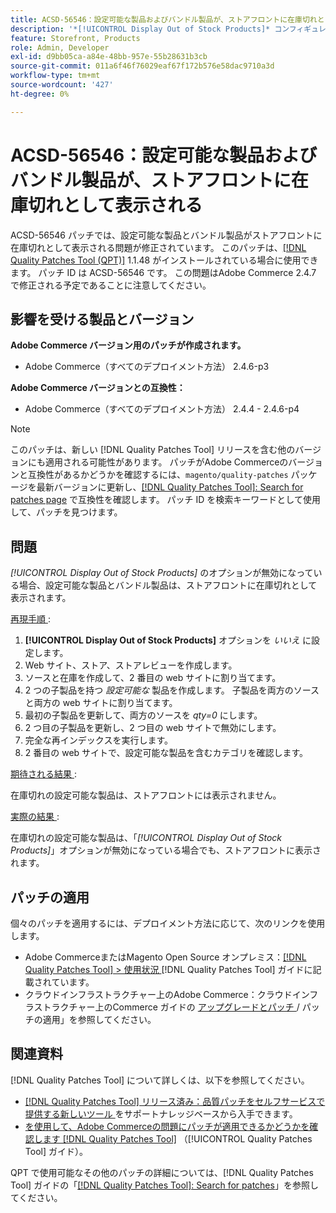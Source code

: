 ```yaml
---
title: ACSD-56546：設定可能な製品およびバンドル製品が、ストアフロントに在庫切れとして表示される
description: '*[!UICONTROL Display Out of Stock Products]* コンフィギュレーションオプションが無効になっている場合、設定可能なおよびバンドル製品がストアフロントに在庫切れとして表示されるAdobe Commerceの問題を修正するために、ACSD-56546 パッチを適用してください。'
feature: Storefront, Products
role: Admin, Developer
exl-id: d9bb05ca-a84e-48bb-957e-55b28631b3cb
source-git-commit: 011a6f46f76029eaf67f172b576e58dac9710a3d
workflow-type: tm+mt
source-wordcount: '427'
ht-degree: 0%

---
```


# ACSD-56546：設定可能な製品およびバンドル製品が、ストアフロントに在庫切れとして表示される

ACSD-56546 パッチでは、設定可能な製品とバンドル製品がストアフロントに在庫切れとして表示される問題が修正されています。 このパッチは、[[!DNL Quality Patches Tool (QPT)]](https://experienceleague.adobe.com/ja/docs/commerce-operations/tools/quality-patches-tool/quality-patches-tool-to-self-serve-quality-patches) 1.1.48 がインストールされている場合に使用できます。 パッチ ID は ACSD-56546 です。 この問題はAdobe Commerce 2.4.7 で修正される予定であることに注意してください。

## 影響を受ける製品とバージョン

**Adobe Commerce バージョン用のパッチが作成されます。**

* Adobe Commerce（すべてのデプロイメント方法） 2.4.6-p3

**Adobe Commerce バージョンとの互換性：**

* Adobe Commerce（すべてのデプロイメント方法） 2.4.4 - 2.4.6-p4

>[!NOTE]
>
>このパッチは、新しい [!DNL Quality Patches Tool] リリースを含む他のバージョンにも適用される可能性があります。 パッチがAdobe Commerceのバージョンと互換性があるかどうかを確認するには、`magento/quality-patches` パッケージを最新バージョンに更新し、[[!DNL Quality Patches Tool]: Search for patches page](https://experienceleague.adobe.com/tools/commerce-quality-patches/index.html?lang=ja) で互換性を確認します。 パッチ ID を検索キーワードとして使用して、パッチを見つけます。

## 問題

*[!UICONTROL Display Out of Stock Products]* のオプションが無効になっている場合、設定可能な製品とバンドル製品は、ストアフロントに在庫切れとして表示されます。

<u> 再現手順 </u>:

1. **[!UICONTROL Display Out of Stock Products]** オプションを *いいえ* に設定します。
1. Web サイト、ストア、ストアレビューを作成します。
1. ソースと在庫を作成して、2 番目の web サイトに割り当てます。
1. 2 つの子製品を持つ *設定可能な* 製品を作成します。 子製品を両方のソースと両方の web サイトに割り当てます。
1. 最初の子製品を更新して、両方のソースを *qty=0* にします。
1. 2 つ目の子製品を更新し、2 つ目の web サイトで無効にします。
1. 完全な再インデックスを実行します。
1. 2 番目の web サイトで、設定可能な製品を含むカテゴリを確認します。

<u> 期待される結果 </u>:

在庫切れの設定可能な製品は、ストアフロントには表示されません。

<u> 実際の結果 </u>:

在庫切れの設定可能な製品は、「*[!UICONTROL Display Out of Stock Products]*」オプションが無効になっている場合でも、ストアフロントに表示されます。

## パッチの適用

個々のパッチを適用するには、デプロイメント方法に応じて、次のリンクを使用します。

* Adobe CommerceまたはMagento Open Source オンプレミス：[[!DNL Quality Patches Tool] > 使用状況 ](/help/tools/quality-patches-tool/usage.md) [!DNL Quality Patches Tool] ガイドに記載されています。
* クラウドインフラストラクチャー上のAdobe Commerce：クラウドインフラストラクチャー上のCommerce ガイドの [ アップグレードとパッチ ](https://experienceleague.adobe.com/docs/commerce-cloud-service/user-guide/develop/upgrade/apply-patches.html?lang=ja)/ パッチの適用」を参照してください。

## 関連資料

[!DNL Quality Patches Tool] について詳しくは、以下を参照してください。

* [[!DNL Quality Patches Tool]  リリース済み：品質パッチをセルフサービスで提供する新しいツール ](https://experienceleague.adobe.com/ja/docs/commerce-operations/tools/quality-patches-tool/quality-patches-tool-to-self-serve-quality-patches) をサポートナレッジベースから入手できます。
* [ を使用して、Adobe Commerceの問題にパッチが適用できるかどうかを確認します  [!DNL Quality Patches Tool]](/help/tools/quality-patches-tool/patches-available-in-qpt/check-patch-for-magento-issue-with-magento-quality-patches.md) （[!UICONTROL Quality Patches Tool] ガイド）。


QPT で使用可能なその他のパッチの詳細については、[!DNL Quality Patches Tool] ガイドの「[[!DNL Quality Patches Tool]: Search for patches](https://experienceleague.adobe.com/tools/commerce-quality-patches/index.html?lang=ja)」を参照してください。

